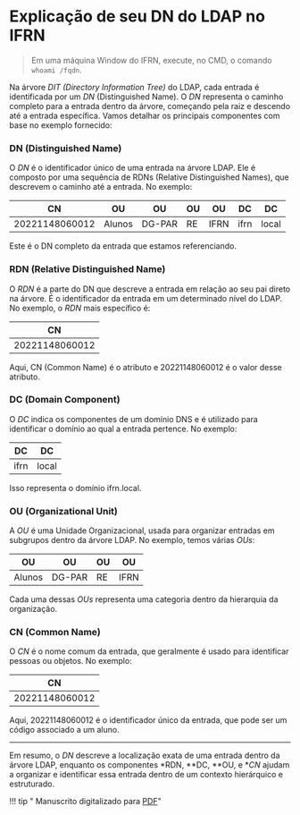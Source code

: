 # Explicação de seu DN do LDAP no IFRN

>Em uma máquina Window do IFRN, execute, no CMD, o comando `whoami /fqdn`.

Na árvore *DIT (Directory Information Tree)* do LDAP, cada entrada é identificada por um *DN* (Distinguished Name). O *DN* representa o caminho completo para a entrada dentro da árvore, começando pela raiz e descendo até a entrada específica. Vamos detalhar os principais componentes com base no exemplo fornecido:

### DN (Distinguished Name)
O *DN* é o identificador único de uma entrada na árvore LDAP. Ele é composto por uma sequência de RDNs (Relative Distinguished Names), que descrevem o caminho até a entrada. No exemplo:

| CN           | OU   | OU  | OU    | OU     | DC   | DC   |
|--------------|-------|------|--------|---------|-------|-------|
| 20221148060012 | Alunos | DG-PAR | RE | IFRN | ifrn  | local |



Este é o DN completo da entrada que estamos referenciando.

### RDN (Relative Distinguished Name)
O *RDN* é a parte do DN que descreve a entrada em relação ao seu pai direto na árvore. É o identificador da entrada em um determinado nível do LDAP. No exemplo, o *RDN* mais específico é:


| CN            |
|---------------|
| 20221148060012|  



Aqui, CN (Common Name) é o atributo e 20221148060012 é o valor desse atributo.

### DC (Domain Component)
O *DC* indica os componentes de um domínio DNS e é utilizado para identificar o domínio ao qual a entrada pertence. No exemplo:


| DC    | DC    |
|-------|-------|
| ifrn  | local |



Isso representa o domínio ifrn.local.

### OU (Organizational Unit)
A *OU* é uma Unidade Organizacional, usada para organizar entradas em subgrupos dentro da árvore LDAP. No exemplo, temos várias *OUs*:


| OU     | OU     | OU  | OU   |
|------- |--------|-----|-------
| Alunos | DG-PAR | RE  | IFRN |


Cada uma dessas *OUs* representa uma categoria dentro da hierarquia da organização.

### CN (Common Name)
O *CN* é o nome comum da entrada, que geralmente é usado para identificar pessoas ou objetos. No exemplo:


| CN            |
|---------------|
| 20221148060012|  



Aqui, 20221148060012 é o identificador único da entrada, que pode ser um código associado a um aluno.

---

Em resumo, o *DN* descreve a localização exata de uma entrada dentro da árvore LDAP, enquanto os componentes *RDN, **DC, **OU, e **CN* ajudam a organizar e identificar essa entrada dentro de um contexto hierárquico e estruturado.

!!! tip " Manuscrito digitalizado para [PDF](https://drive.google.com/file/d/12CZjSWiZXpsoIbzvlHm8UznKoGIhKwKt/view?usp=drivesdk)"